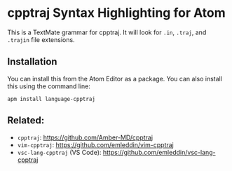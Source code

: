 # cpptraj Syntax Highlighting for Atom

This is a TextMate grammar for cpptraj.
It will look for `.in`, `.traj`, and `.trajin` file extensions.

## Installation
You can install this from the Atom Editor as a package.
You can also install this using the command line:
```
apm install language-cpptraj
```

## Related:
- `cpptraj`: https://github.com/Amber-MD/cpptraj
- `vim-cpptraj`: https://github.com/emleddin/vim-cpptraj
- `vsc-lang-cpptraj` (VS Code): https://github.com/emleddin/vsc-lang-cpptraj

